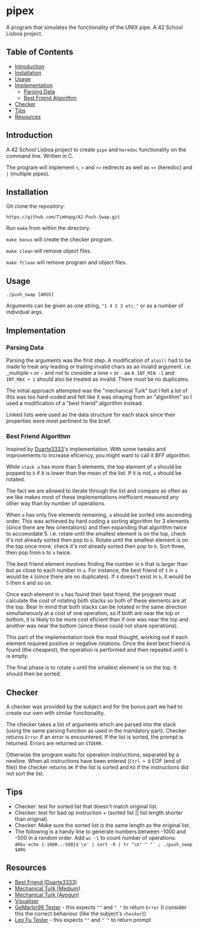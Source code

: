 # pipex

A program that simulates the functionality of the UNIX pipe. A 42 School Lisboa project.

## Table of Contents

- [Introduction](#introduction)
- [Installation](#installation)
- [Usage](#usage)
- [Implementation](#implementation)
  - [Parsing Data](#parsing-data)
  - [Best Friend Algorithm](#best-friend-algorithm)
- [Checker](#checker)
- [Tips](#tips)
- [Resources](#resources)

## Introduction

A 42 School Lisboa project to create `pipe` and `heredoc` functionality on the command line. Written in C.

The program will implement `<`, `>` and `>>` redirects as well as `<<` (heredoc) and `|` (multiple pipes).

## Installation

Git clone the repository:

```shell
https://github.com/TimHopg/42-Push-Swap.git
```

Run `make` from within the directory.

`make bonus` will create the checker program.

`make clean` will remove object files.

`make fclean` will remove program and object files.

## Usage

```shell
./push_swap [ARGS]
```

Arguments can be given as one string, `"1 4 2 3 etc."` or as a number of individual args.

## Implementation

### Parsing Data

Parsing the arguments was the first step. A modification of `atoi()` had to be made to treat any leading or trailing invalid chars as an invalid argument. i.e. ,,multiple `+` or `-` and not to consider a lone `+` or `-` as `0`. `INT_MIN -1` and `INT_MAX + 1` should also be treated as invalid. There must be no duplicates.

The initial approach attempted was the "mechanical Turk" but I felt a lot of this was too hard-coded and felt like it was straying from an "algorithm" so I used a modification of a "best friend" algorithm instead.

Linked lists were used as the data structure for each stack since their properties were most pertinent to the brief.

### Best Friend Algorithm

Inspired by [Duarte3333](https://github.com/duarte3333/Push_Swap)'s implementation. With some tweaks and improvements to increase eficiency, you might want to call it _BFF algorithm_.

While `stack a` has more than 5 elements, the top element of `a` should be popped to `b` if it is lower than the mean of the list. If it is not, `a` should be rotated.

The fact we are allowed to iterate through the list and compare as often as we like makes most of these implementations inefficient measured any other way than by number of operations.

When `a` has only five elements remaining, `a` should be sorted into ascending order. This was achieved by hard coding a sorting algorithm for 3 elements (since there are few orientations) and then expanding that algorithm twice to accomodate 5. i.e. rotate until the smallest element is on the top, check it's not already sorted then pop to `b`. Rotate until the smallest element is on the top once more, check it's not already sorted then pop to `b`. Sort three, then pop from `b` to `a` twice.

The best friend element involves finding the number in `b` that is larger than but as close to each number in `a`. For instance, the best friend of `3` in `a` would be `4` (since there are no duplicates). If `4` doesn't exist in `b`, it would be `5` then `6` and so on.

Once each element in `a` has found their best friend, the program must calculate the _cost_ of rotating both stacks so both of these elements are at the top. Bear in mind that both stacks can be rotated in the same direction simultaneously at a cost of one operation, so if both are near the top or bottom, it is likely to be more cost eficient than if one was near the top and another was near the bottom (since these could not share operations).

This part of the implementation took the most thought, working out if each element required positive or negative rotations. Once the _best_ best friend is found (the cheapest), the operation is performed and then repeated until `b` is empty.

The final phase is to rotate `a` until the smallest element is on the top. It should then be sorted.

## Checker

A checker was provided by the subject and for the bonus part we had to create our own with similar functionality.

The checker takes a list of arguments which are parsed into the stack (using the same parsing function as used in the mandatory part). Checker returns `Error` if an error is encountered. If the list is sorted, the prompt is returned. Errors are returned on `STDERR`.

Otherwise the program waits for operation instructions, separated by a newline. When all instructions have been entered (`Ctrl + D` EOF (end of file)) the checker returns `OK` if the list is sorted and `KO` if the instructions did not sort the list.

## Tips

- Checker: test for sorted list that doesn't match original list.
- Checker: test for bad op instruction + (sorted list || list length shorter than original).
- Checker: Make sure the sorted list is the same length as the original list.
- The following is a handy line to generate numbers between -1000 and -500 in a random order. Add `wc -l` to count number of operations:  
```ARG=`echo {-1000..-500}$'\n' | sort -R | tr "\n" " "` ; ./push_swap $ARG```

## Resources

- [Best Friend (Duarte3333)](https://github.com/duarte3333/Push_Swap)
- [Mechanical Turk (Medium)](https://medium.com/@ayogun/push-swap-c1f5d2d41e97)
- [Mechanical Turk (Ayogun)](https://github.com/ayogun/push_swap)
- [Visualiser](https://github.com/o-reo/push_swap_visualizer)
- [GeMartin99 Tester](https://github.com/gemartin99/Push-Swap-Tester/tree/master) - this expects `""` and `" "` to return `Error` (I consider this the correct behaviour (like the subject's `checker`))
- [Leo Fu Tester](https://github.com/LeoFu9487/push_swap_tester) - this expects `""` and `" "` to return prompt
